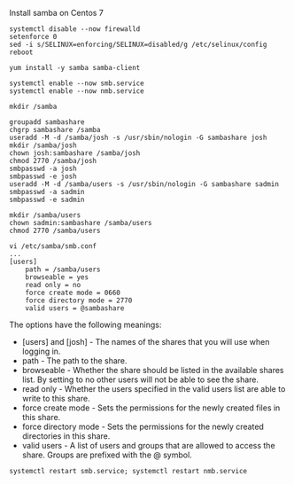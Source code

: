Install samba on Centos 7

```
systemctl disable --now firewalld
setenforce 0
sed -i s/SELINUX=enforcing/SELINUX=disabled/g /etc/selinux/config
reboot
```
```
yum install -y samba samba-client
```
```
systemctl enable --now smb.service
systemctl enable --now nmb.service
```
```
mkdir /samba

groupadd sambashare 
chgrp sambashare /samba
useradd -M -d /samba/josh -s /usr/sbin/nologin -G sambashare josh
mkdir /samba/josh
chown josh:sambashare /samba/josh
chmod 2770 /samba/josh
smbpasswd -a josh
smbpasswd -e josh
useradd -M -d /samba/users -s /usr/sbin/nologin -G sambashare sadmin
smbpasswd -a sadmin
smbpasswd -e sadmin

mkdir /samba/users
chown sadmin:sambashare /samba/users
chmod 2770 /samba/users
```
```
vi /etc/samba/smb.conf
...
[users]
    path = /samba/users
    browseable = yes
    read only = no
    force create mode = 0660
    force directory mode = 2770
    valid users = @sambashare
```

    
The options have the following meanings:

   - [users] and [josh] - The names of the shares that you will use when logging in.
   - path - The path to the share.
   - browseable - Whether the share should be listed in the available shares list. By setting to no other users will not be able to see the share.
   - read only - Whether the users specified in the valid users list are able to write to this share.
   - force create mode - Sets the permissions for the newly created files in this share.
   - force directory mode - Sets the permissions for the newly created directories in this share.
   - valid users - A list of users and groups that are allowed to access the share. Groups are prefixed with the @ symbol.

```
systemctl restart smb.service; systemctl restart nmb.service
```

